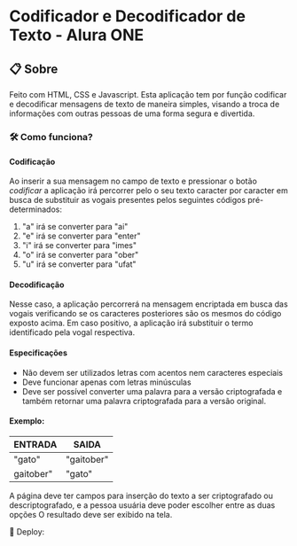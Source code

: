 # Codificador e Decodificador de Texto - Alura ONE 

## 📋 Sobre
Feito com HTML, CSS e Javascript. Esta aplicação tem por função codificar e decodificar mensagens de texto de maneira simples, visando a troca de informações com outras pessoas de uma forma segura e divertida.

### 🛠 Como funciona? 
#### Codificação
Ao inserir a sua mensagem no campo de texto e pressionar o botão *codificar* a aplicação irá percorrer pelo o seu texto caracter por caracter em busca de substituir as vogais presentes pelos seguintes códigos pré-determinados:

1. "a" irá se converter para "ai"
2. "e" irá se converter para "enter"
3. "i" irá se converter para "imes"
4. "o" irá se converter para "ober"
5. "u" irá se converter para "ufat"

#### Decodificação
Nesse caso, a aplicação percorrerá na mensagem encriptada em busca das vogais verificando se os caracteres posteriores são os mesmos do código exposto acima. Em caso positivo, a aplicação irá substituir o termo identificado pela vogal respectiva.

#### Especificações
- Não devem ser utilizados letras com acentos nem caracteres especiais
- Deve funcionar apenas com letras minúsculas
- Deve ser possível converter uma palavra para a versão criptografada e também retornar uma palavra criptografada para a versão original.

#### Exemplo:

| ENTRADA | SAIDA |
| ------ | ------ |
| "gato" |  "gaitober" |
| gaitober" | "gato" |


A página deve ter campos para inserção do texto a ser criptografado ou descriptografado, e a pessoa usuária deve poder escolher entre as duas opções
O resultado deve ser exibido na tela.

🚀 Deploy: 

